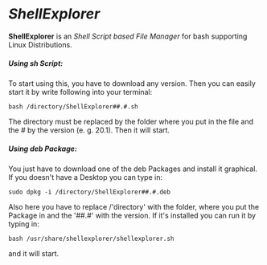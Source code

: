 # *ShellExplorer*

**ShellExplorer** is an *Shell Script based File Manager* for bash supporting Linux Distributions.

##### ***Using sh Script:*** 

To start using this, you have to download any version. Then you can easily start it by write following into your terminal:

`bash /directory/ShellExplorer##.#.sh`

The directory must be replaced by the folder where you put in the   file and the # by the version (e. g. 20.1). Then it will start.

##### *Using deb Package:* 

You just have to download one of the deb Packages and install it graphical.
If you doesn't have a Desktop you can type in:

`sudo dpkg -i /directory/ShellExplorer##.#.deb` 

Also here you have to replace /'directory' with the folder, where you put the Package in and the '##.#' with the version. 
If it's installed you can run it by typing in:

`bash /usr/share/shellexplorer/shellexplorer.sh` 

and it will start.

